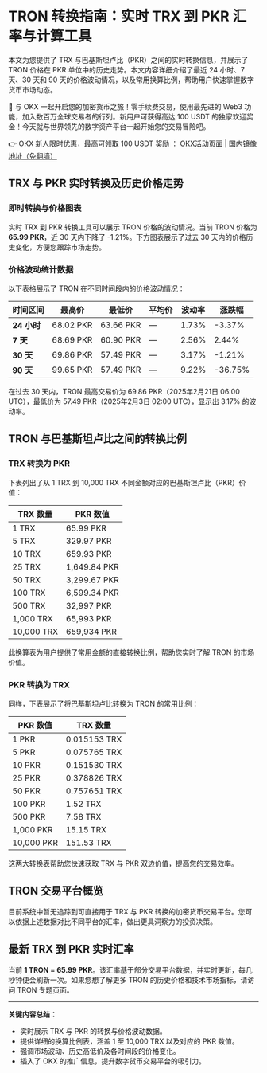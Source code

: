 # TRON 转换指南：实时 TRX 到 PKR 汇率与计算工具

本文为您提供了 TRX 与巴基斯坦卢比（PKR）之间的实时转换信息，并展示了 TRON 价格在 PKR 单位中的历史走势。本文内容详细介绍了最近 24 小时、7 天、30 天和 90 天的价格波动情况，以及常用换算比例，帮助用户快速掌握数字货币市场动态。

🚀 与 OKX 一起开启您的加密货币之旅！零手续费交易，使用最先进的 Web3 功能，加入数百万全球交易者的行列。新用户可获得高达 100 USDT 的独家欢迎奖金！今天就与世界领先的数字资产平台一起开始您的交易冒险吧。

👉 OKX 新人限时优惠，最高可领取 100 USDT 奖励 ： [OKX活动页面](https://bit.ly/OKXe) | [国内镜像地址（免翻墙）](https://bit.ly/okX)

## TRX 与 PKR 实时转换及历史价格走势

### 即时转换与价格图表

实时 TRX 到 PKR 转换工具可以展示 TRON 价格的波动情况。当前 TRON 价格为 **65.99 PKR**，近 30 天内下降了 -1.21%。下方图表展示了过去 30 天内的价格历史变化，方便您跟踪市场走势。

### 价格波动统计数据

以下表格展示了 TRON 在不同时间段内的价格波动情况：

| 时间区间       | 最高价        | 最低价        | 平均价 | 波动率  | 涨跌幅    |
| -------------- | ------------- | ------------- | ------ | ------- | --------- |
| **24 小时**   | 68.02 PKR    | 63.66 PKR    | —      | 1.73%   | -3.37%    |
| **7 天**      | 68.69 PKR    | 60.90 PKR    | —      | 2.56%   | 2.44%     |
| **30 天**     | 69.86 PKR    | 57.49 PKR    | —      | 3.17%   | -1.21%    |
| **90 天**     | 99.65 PKR    | 57.49 PKR    | —      | 9.22%   | -36.75%   |

在过去 30 天内，TRON 最高交易价为 69.86 PKR（2025年2月21日 06:00 UTC），最低价为 57.49 PKR（2025年2月3日 02:00 UTC），显示出 3.17% 的波动率。

## TRON 与巴基斯坦卢比之间的转换比例

### TRX 转换为 PKR

下表列出了从 1 TRX 到 10,000 TRX 不同金额对应的巴基斯坦卢比（PKR）价值：

| TRX 数量   | PKR 数值       |
| ---------- | -------------- |
| 1 TRX      | 65.99 PKR     |
| 5 TRX      | 329.97 PKR    |
| 10 TRX     | 659.93 PKR    |
| 25 TRX     | 1,649.84 PKR  |
| 50 TRX     | 3,299.67 PKR  |
| 100 TRX    | 6,599.34 PKR  |
| 500 TRX    | 32,997 PKR    |
| 1,000 TRX  | 65,993 PKR    |
| 10,000 TRX | 659,934 PKR   |

此换算表为用户提供了常用金额的直接转换比例，帮助您实时了解 TRON 的市场价值。

### PKR 转换为 TRX

同样，下表展示了将巴基斯坦卢比转换为 TRON 的常用比例：

| PKR 数值    | TRX 数量         |
| ----------- | ---------------- |
| 1 PKR       | 0.015153 TRX     |
| 5 PKR       | 0.075765 TRX     |
| 10 PKR      | 0.151530 TRX     |
| 25 PKR      | 0.378826 TRX     |
| 50 PKR      | 0.757651 TRX     |
| 100 PKR     | 1.52 TRX         |
| 500 PKR     | 7.58 TRX         |
| 1,000 PKR   | 15.15 TRX        |
| 10,000 PKR  | 151.53 TRX       |

这两大转换表帮助您快速获取 TRX 与 PKR 双边价值，提高您的交易效率。

## TRON 交易平台概览

目前系统中暂无追踪到可直接用于 TRX 与 PKR 转换的加密货币交易平台。您可以依据上述数据对比不同平台的汇率，做出更具洞察力的投资决策。

## 最新 TRX 到 PKR 实时汇率

当前 **1 TRON = 65.99 PKR**。该汇率基于部分交易平台数据，并实时更新，每几秒钟便会刷新一次。如果您想了解更多 TRON 的历史价格和技术市场指标，请访问 TRON 专题页面。

---
**关键内容总结：**
- 实时展示 TRX 与 PKR 的转换与价格波动数据。
- 提供详细的换算比例表，涵盖 1 至 10,000 TRX 以及对应的 PKR 数值。
- 强调市场波动、历史高低价及各时间段的价格变化。
- 插入了 OKX 的推广信息，提升数字货币交易平台的吸引力。